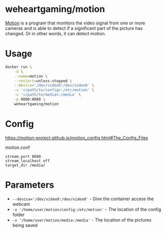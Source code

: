 # weheartgaming/motion

[Motion](https://github.com/Motion-Project/motion) is a program that monitors the video signal from one or more cameras and is able to detect if a significant part of the picture has changed. Or in other words, it can detect motion.

# Usage

```sh
docker run \
	-d \
	--name=motion \
	--restart=unless-stopped \
	--device='/dev/video0:/dev/video0' \
	-v '</path/to/config>:/etc/motion' \
	-v '</path/to/media>:/media' \
	-p 8080:8080 \
	weheartgaming/motion
```

# Config

https://motion-project.github.io/motion_config.html#The_Config_Files

motion.conf

```
stream_port 8080
stream_localhost off
target_dir /media/
```

# Parameters

* `--device='/dev/video0:/dev/video0'` - Give the container access the webcam
* `-v '/home/user/motion/config:/etc/motion'` - The location of the config folder
* `-v '/home/user/motion/media:/media'` - The location of the pictures being saved
